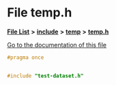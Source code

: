 

# File temp.h

[**File List**](files.md) **>** [**include**](dir_d44c64559bbebec7f509842c48db8b23.md) **>** [**temp**](dir_9b1ced676d335869719a7bfb99e201c3.md) **>** [**temp.h**](temp_8h.md)

[Go to the documentation of this file](temp_8h.md)


```C++
#pragma once


#include "test-dataset.h"
```


